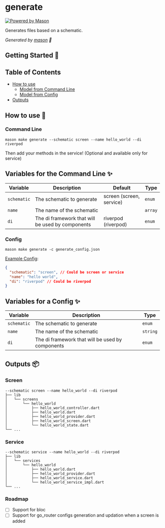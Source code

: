 # generate

[![Powered by Mason](https://img.shields.io/endpoint?url=https%3A%2F%2Ftinyurl.com%2Fmason-badge)](https://github.com/felangel/mason)

Generates files based on a schematic.

_Generated by [mason][1] 🧱_

## Getting Started 🚀

## Table of Contents

- [How to use](#how-to-use-🚀)
  - [Model from Command Line](#command-line)
  - [Model from Config](#config)
- [Outputs](#outputs)

## How to use 🚀

### Command Line

`mason make generate --schematic screen --name hello_world --di riverpod`

Then add your methods in the service! (Optional and available only for service)

## Variables for the Command Line ✨

| Variable      | Description                                                | Default                                   | Type     |
| ------------- | ---------------------------------------------------------- | ----------------------------------------- | -------- |
| `schematic`  | The schematic to generate                                      | screen (screen, service)                                     | `enum` |
| `name` | The name of the schematic |      | `array`  |
| `di`       | The di framework that will be used by components                                         | riverpod (riverpod) | `enum`   |


### Config

`mason make generate -c generate_config.json`

[Example Config](https://github.com/predatorx7/mason_bricks/tree/main/bricks/generate/generate_config_template.json):

```json
{
  "schematic": "screen", // Could be screen or service
  "name": "hello world",
  "di": "riverpod" // Could be riverpod
}
```

## Variables for a Config ✨

| Variable      | Description                                                                    | Type     |
| ------------- | ------------------------------------------------------------------------------ | -------- |
| `schematic`  | The schematic to generate                                                          | `enum` |
| `name` | The name of the schematic                     | `string`  |
| `di`       | The di framework that will be used by components                                                             | `enum`   |

## Outputs 📦

### Screen

```
--schematic screen --name hello_world --di riverpod
├── lib
│   └── screens
│       └── hello_world
│           ├── hello_world_controller.dart
│           ├── hello_world.dart
│           ├── hello_world_provider.dart
│           ├── hello_world_screen.dart
│           └── hello_world_state.dart
└── ...
```

### Service

```
--schematic service --name hello_world --di riverpod
├── lib
│   └── services
│       └── hello_world
│           ├── hello_world.dart
│           ├── hello_world_provider.dart
│           ├── hello_world_service.dart
│           └── hello_world_service_impl.dart
└── ...
```

<!-- - [Official Mason Documentation][2]
- [Code generation with Mason Blog][3]
- [Very Good Livestream: Felix Angelov Demos Mason][4]
- [Flutter Package of the Week: Mason][5]
- [Observable Flutter: Building a Mason brick][6]
- [Meet Mason: Flutter Vikings 2022][7]

[2]: https://docs.brickhub.dev
[3]: https://verygood.ventures/blog/code-generation-with-mason
[4]: https://youtu.be/G4PTjA6tpTU
[5]: https://youtu.be/qjA0JFiPMnQ
[6]: https://youtu.be/o8B1EfcUisw
[7]: https://youtu.be/LXhgiF5HiQg -->

[1]: https://github.com/felangel/mason

### Roadmap

- [ ] Support for bloc
- [ ] Support for go_router configs generation and updation when a screen is added
